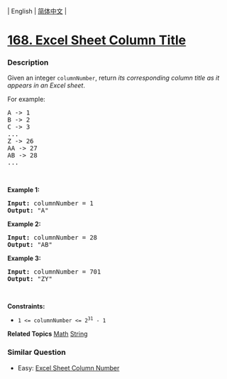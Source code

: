 | English | [简体中文](README.md) |

# [168. Excel Sheet Column Title](https://leetcode-cn.com/problems/excel-sheet-column-title)
 ### Description
<p>Given an integer <code>columnNumber</code>, return <em>its corresponding column title as it appears in an Excel sheet</em>.</p>

<p>For example:</p>

<pre>
A -&gt; 1
B -&gt; 2
C -&gt; 3
...
Z -&gt; 26
AA -&gt; 27
AB -&gt; 28 
...
</pre>

<p>&nbsp;</p>
<p><strong>Example 1:</strong></p>

<pre>
<strong>Input:</strong> columnNumber = 1
<strong>Output:</strong> &quot;A&quot;
</pre>

<p><strong>Example 2:</strong></p>

<pre>
<strong>Input:</strong> columnNumber = 28
<strong>Output:</strong> &quot;AB&quot;
</pre>

<p><strong>Example 3:</strong></p>

<pre>
<strong>Input:</strong> columnNumber = 701
<strong>Output:</strong> &quot;ZY&quot;
</pre>

<p>&nbsp;</p>
<p><strong>Constraints:</strong></p>

<ul>
	<li><code>1 &lt;= columnNumber &lt;= 2<sup>31</sup> - 1</code></li>
</ul>

**Related Topics**  [Math](https://leetcode-cn.com/tag/math) [String](https://leetcode-cn.com/tag/string) 

### Similar Question
 - Easy:	[Excel Sheet Column Number](https://leetcode-cn.com/problems/excel-sheet-column-number) 
